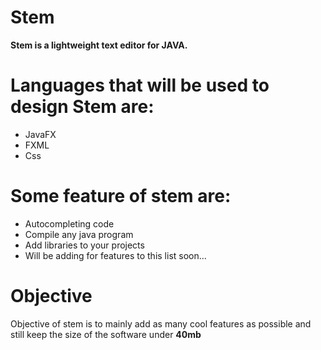 # Stem
<b>Stem is a lightweight text editor for JAVA.</b>

# Languages that will be used to design Stem are:
   <ul>
   <li>JavaFX</li>
   <li>FXML</li>
   <li>Css</li>
   </ul>
   
# Some feature of stem are:
   <ul>
   <li>Autocompleting code</li>
   <li>Compile any java program</li>
   <li>Add libraries to your projects</li>
   <li>Will be adding for features to this list soon...</li>
   </ul>

# Objective
 Objective of stem is to mainly add as many cool features as possible and still keep the size of the software under <b>40mb</b> 
